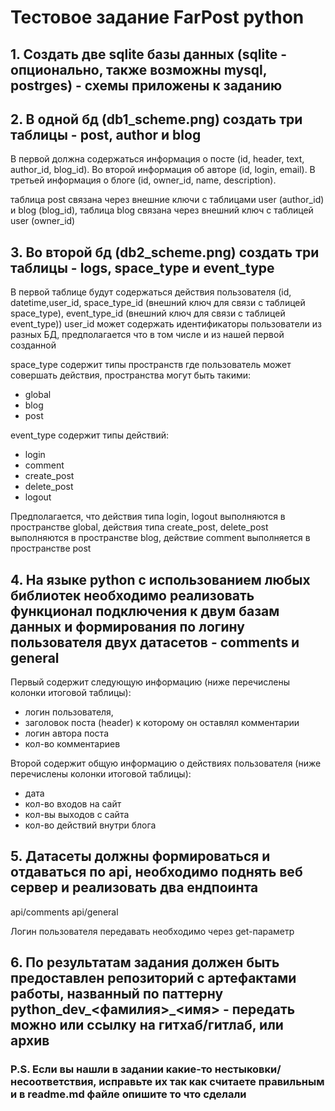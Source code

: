 # Тестовое задание FarPost python

## 1. Создать две sqlite базы данных (sqlite - опционально, также возможны mysql, postrges) - схемы приложены к заданию

## 2. В одной бд (db1_scheme.png) создать три таблицы - post, author и blog

В первой должна содержаться информация о посте (id, header, text, author_id, blog_id).
Во второй информация об авторе (id, login, email).
В третьей информация о блоге (id, owner_id, name, description).

таблица post связана через внешние ключи с таблицами user (author_id) и blog (blog_id),
таблица blog связана через внешний ключ с таблицей user (owner_id)

## 3. Во второй бд (db2_scheme.png) создать три таблицы - logs, space_type и event_type

В первой таблице будут содержаться действия пользователя (id, datetime,user_id, space_type_id (внешний ключ для связи с таблицей space_type), event_type_id (внешний ключ для связи с таблицей event_type))
user_id может содержать идентификаторы пользователи из разных БД, предполагается что в том числе и из нашей первой созданной

space_type содержит типы пространств где пользователь может совершать действия, пространства могут быть такими:

- global
- blog
- post

event_type содержит типы действий:

- login
- comment
- create_post
- delete_post
- logout

Предполагается, что действия типа login, logout выполняются в пространстве global, действия типа create_post, delete_post выполняются в пространстве blog, действие comment выполняется в пространстве post

## 4. На языке python с использованием любых библиотек необходимо реализовать функционал подключения к двум базам данных и формирования по логину пользователя двух датасетов - comments и general

Первый содержит следующую информацию (ниже перечислены колонки итоговой таблицы):

- логин пользователя,
- заголовок поста (header) к которому он оставлял комментарии
- логин автора поста
- кол-во комментариев

Второй содержит общую информацию о действиях пользователя (ниже перечислены колонки итоговой таблицы):

- дата
- кол-во входов на сайт
- кол-вы выходов с сайта
- кол-во действий внутри блога

## 5. Датасеты должны формироваться и отдаваться по api, необходимо поднять веб сервер и реализовать два ендпоинта

api/comments
api/general

Логин пользователя передавать необходимо через get-параметр

## 6. По результатам задания должен быть предоставлен репозиторий с артефактами работы, названный по паттерну python_dev_<фамилия>_<имя> - передать можно или ссылку на гитхаб/гитлаб, или архив

### P.S. Если вы нашли в задании какие-то нестыковки/несоответствия, исправьте их так как считаете правильным и в  readme.md файле опишите то что сделали
